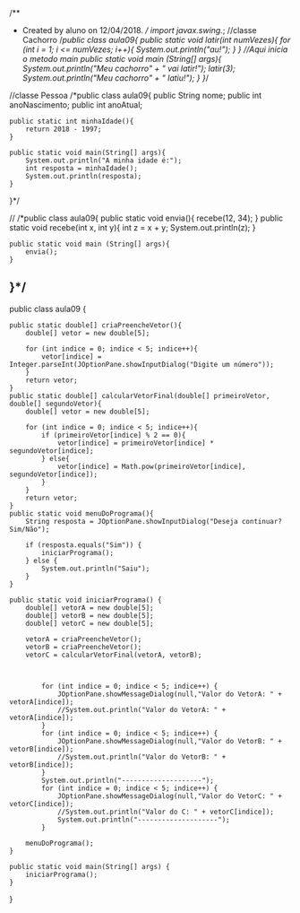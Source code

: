 /**
 * Created by aluno on 12/04/2018.
 */
import javax.swing.*;
//classe Cachorro
/*public class aula09{
    public static void latir(int numVezes){
        for (int i = 1; i <= numVezes; i++){
            System.out.println("au!");
        }
    }
    //Aqui inicia o metodo main
    public static void main (String[] args){
        System.out.println("Meu cachorro" + " vai latir!");
        latir(3);
        System.out.println("Meu cachorro" + " latiu!");
    }
}*/

//classe Pessoa
/*public class aula09{
    public String nome;
    public int anoNascimento;
    public int anoAtual;

    public static int minhaIdade(){
        return 2018 - 1997;
    }

    public static void main(String[] args){
        System.out.println("A minha idade é:");
        int resposta = minhaIdade();
        System.out.println(resposta);
    }
}*/

//
/*public class aula09{
    public static void envia(){
        recebe(12, 34);
    }
    public static void recebe(int x, int y){
        int z = x + y;
        System.out.println(z);
    }

    public static void main (String[] args){
        envia();
    }
}*/
-----------------------------------------------------------------------------------------------------

public class aula09 {

    public static double[] criaPreencheVetor(){
        double[] vetor = new double[5];

        for (int indice = 0; indice < 5; indice++){
            vetor[indice] = Integer.parseInt(JOptionPane.showInputDialog("Digite um número"));
        }
        return vetor;
    }
    public static double[] calcularVetorFinal(double[] primeiroVetor, double[] segundoVetor){
        double[] vetor = new double[5];

        for (int indice = 0; indice < 5; indice++){
            if (primeiroVetor[indice] % 2 == 0){
                vetor[indice] = primeiroVetor[indice] * segundoVetor[indice];
            } else{
                vetor[indice] = Math.pow(primeiroVetor[indice], segundoVetor[indice]);
            }
        }
        return vetor;
    }
    public static void menuDoPrograma(){
        String resposta = JOptionPane.showInputDialog("Deseja continuar? Sim/Não");

        if (resposta.equals("Sim")) {
            iniciarPrograma();
        } else {
            System.out.println("Saiu");
        }
    }

    public static void iniciarPrograma() {
        double[] vetorA = new double[5];
        double[] vetorB = new double[5];
        double[] vetorC = new double[5];

        vetorA = criaPreencheVetor();
        vetorB = criaPreencheVetor();
        vetorC = calcularVetorFinal(vetorA, vetorB);



            for (int indice = 0; indice < 5; indice++) {
                JOptionPane.showMessageDialog(null,"Valor do VetorA: " + vetorA[indice]);
                //System.out.println("Valor do VetorA: " + vetorA[indice]);
            }
            for (int indice = 0; indice < 5; indice++) {
                JOptionPane.showMessageDialog(null,"Valor do VetorB: " + vetorB[indice]);
                //System.out.println("Valor do VetorB: " + vetorB[indice]);
            }
            System.out.println("--------------------");
            for (int indice = 0; indice < 5; indice++) {
                JOptionPane.showMessageDialog(null,"Valor do VetorC: " + vetorC[indice]);
                //System.out.println("Valor do C: " + vetorC[indice]);
                System.out.println("--------------------");
            }

        menuDoPrograma();
    }

    public static void main(String[] args) {
        iniciarPrograma();
    }
}
